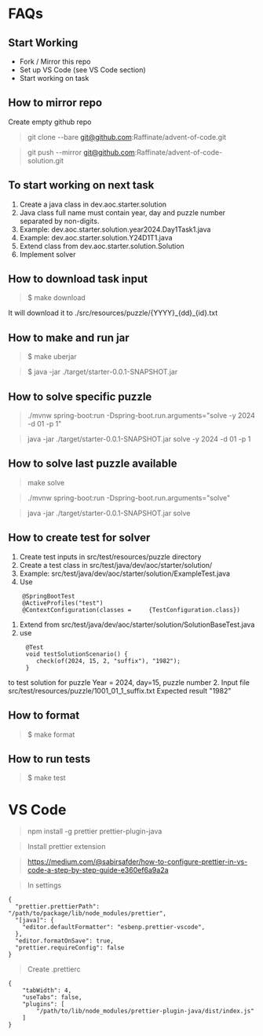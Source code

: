 # FAQs

## Start Working

- Fork / Mirror this repo
- Set up VS Code (see VS Code section)
- Start working on task

## How to mirror repo

Create empty github repo

> git clone --bare git@github.com:Raffinate/advent-of-code.git

> git push --mirror git@github.com:Raffinate/advent-of-code-solution.git

## To start working on next task

1. Create a java class in dev.aoc.starter.solution
1. Java class full name must contain year, day and puzzle number separated by non-digits.
1. Example: dev.aoc.starter.solution.year2024.Day1Task1.java
1. Example: dev.aoc.starter.solution.Y24D1T1.java
1. Extend class from dev.aoc.starter.solution.Solution
1. Implement solver

## How to download task input

> $ make download

It will download it to ./src/resources/puzzle/{YYYY}\_{dd}\_{id}.txt

## How to make and run jar

> $ make uberjar

> $ java -jar ./target/starter-0.0.1-SNAPSHOT.jar

## How to solve specific puzzle

> ./mvnw spring-boot:run -Dspring-boot.run.arguments="solve -y 2024 -d 01 -p 1"

> java -jar ./target/starter-0.0.1-SNAPSHOT.jar solve -y 2024 -d 01 -p 1

## How to solve last puzzle available

> make solve

> ./mvnw spring-boot:run -Dspring-boot.run.arguments="solve"

> java -jar ./target/starter-0.0.1-SNAPSHOT.jar solve

## How to create test for solver

1. Create test inputs in src/test/resources/puzzle directory
1. Create a test class in src/test/java/dev/aoc/starter/solution/
1. Example: src/test/java/dev/aoc/starter/solution/ExampleTest.java
1. Use

```
    @SpringBootTest
    @ActiveProfiles("test")
    @ContextConfiguration(classes =     {TestConfiguration.class})
```

1. Extend from src/test/java/dev/aoc/starter/solution/SolutionBaseTest.java
1. use

```
     @Test
     void testSolutionScenario() {
        check(of(2024, 15, 2, "suffix"), "1982");
     }
```

to test solution for puzzle
Year = 2024, day=15, puzzle number 2.
Input file src/test/resources/puzzle/1001_01_1_suffix.txt
Expected result "1982"

## How to format

> $ make format

## How to run tests

> $ make test

# VS Code

> npm install -g prettier prettier-plugin-java

> Install prettier extension

> https://medium.com/@sabirsafder/how-to-configure-prettier-in-vs-code-a-step-by-step-guide-e360ef6a9a2a

> In settings

```
{
  "prettier.prettierPath": "/path/to/package/lib/node_modules/prettier",
  "[java]": {
    "editor.defaultFormatter": "esbenp.prettier-vscode",
  },
  "editor.formatOnSave": true,
  "prettier.requireConfig": false
}
```

> Create .prettierc

```
{
    "tabWidth": 4,
    "useTabs": false,
    "plugins": [
        "/path/to/lib/node_modules/prettier-plugin-java/dist/index.js"
    ]
}
```
